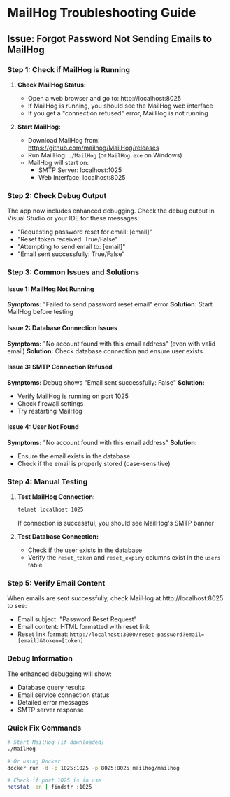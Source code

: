 # MailHog Troubleshooting Guide

## Issue: Forgot Password Not Sending Emails to MailHog

### Step 1: Check if MailHog is Running

1. **Check MailHog Status:**
   - Open a web browser and go to: http://localhost:8025
   - If MailHog is running, you should see the MailHog web interface
   - If you get a "connection refused" error, MailHog is not running

2. **Start MailHog:**
   - Download MailHog from: https://github.com/mailhog/MailHog/releases
   - Run MailHog: `./MailHog` (or `MailHog.exe` on Windows)
   - MailHog will start on:
     - SMTP Server: localhost:1025
     - Web Interface: localhost:8025

### Step 2: Check Debug Output

The app now includes enhanced debugging. Check the debug output in Visual Studio or your IDE for these messages:
- "Requesting password reset for email: [email]"
- "Reset token received: True/False"
- "Attempting to send email to: [email]"
- "Email sent successfully: True/False"

### Step 3: Common Issues and Solutions

#### Issue 1: MailHog Not Running
**Symptoms:** "Failed to send password reset email" error
**Solution:** Start MailHog before testing

#### Issue 2: Database Connection Issues
**Symptoms:** "No account found with this email address" (even with valid email)
**Solution:** Check database connection and ensure user exists

#### Issue 3: SMTP Connection Refused
**Symptoms:** Debug shows "Email sent successfully: False"
**Solution:** 
- Verify MailHog is running on port 1025
- Check firewall settings
- Try restarting MailHog

#### Issue 4: User Not Found
**Symptoms:** "No account found with this email address"
**Solution:** 
- Ensure the email exists in the database
- Check if the email is properly stored (case-sensitive)

### Step 4: Manual Testing

1. **Test MailHog Connection:**
   ```bash
   telnet localhost 1025
   ```
   If connection is successful, you should see MailHog's SMTP banner

2. **Test Database Connection:**
   - Check if the user exists in the database
   - Verify the `reset_token` and `reset_expiry` columns exist in the `users` table

### Step 5: Verify Email Content

When emails are sent successfully, check MailHog at http://localhost:8025 to see:
- Email subject: "Password Reset Request"
- Email content: HTML formatted with reset link
- Reset link format: `http://localhost:3000/reset-password?email=[email]&token=[token]`

### Debug Information

The enhanced debugging will show:
- Database query results
- Email service connection status
- Detailed error messages
- SMTP server response

### Quick Fix Commands

```bash
# Start MailHog (if downloaded)
./MailHog

# Or using Docker
docker run -d -p 1025:1025 -p 8025:8025 mailhog/mailhog

# Check if port 1025 is in use
netstat -an | findstr :1025
```
